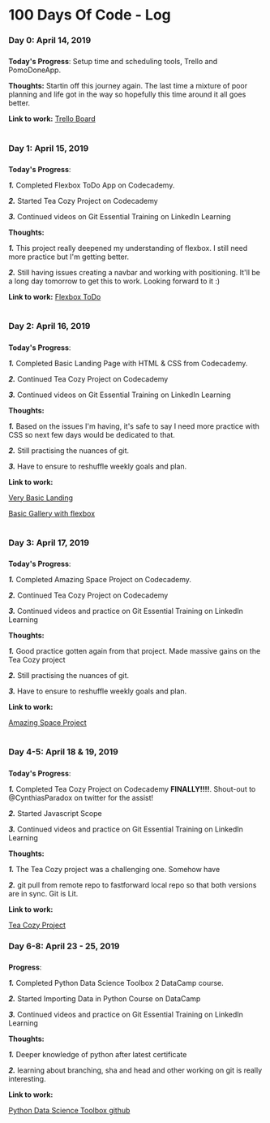 # 100 Days Of Code - Log

### Day 0: April 14, 2019 
##### 

**Today's Progress**: Setup time and scheduling tools, Trello and PomoDoneApp.

**Thoughts:** Startin off this journey again. The last time a mixture of poor planning and life got in the way so hopefully this time around it all goes better.

**Link to work:** [Trello Board](https://trello.com/invite/b/iOFwxIvI/75fc828e5d85e46191a15100a1839fe6/weekly-to-dos-review-process)


#

### Day 1: April 15, 2019
#####

**Today's Progress**:

***1.*** Completed Flexbox ToDo App on Codecademy.


***2.*** Started Tea Cozy Project on Codecademy


***3.*** Continued videos on Git Essential Training on LinkedIn Learning


**Thoughts:**

***1.*** This project really deepened my understanding of flexbox. I still need more practice but I'm getting better.

***2.*** Still having issues creating a navbar and working with positioning. It'll be a long day tomorrow to get this to work. Looking forward to it :)

**Link to work:**
[Flexbox ToDo](https://priceless-tereshkova-a19962.netlify.com/)

#

### Day 2: April 16, 2019
#####

**Today's Progress**:

***1.*** Completed Basic Landing Page with HTML & CSS from Codecademy.


***2.*** Continued Tea Cozy Project on Codecademy


***3.*** Continued videos on Git Essential Training on LinkedIn Learning


**Thoughts:**

***1.*** Based on the issues I'm having, it's safe to say I need more practice with CSS so next few days would be dedicated to that.

***2.*** Still practising the nuances of git.

***3.*** Have to ensure to reshuffle weekly goals and plan.

**Link to work:**

[Very Basic Landing](https://distracted-shannon-1fa5db.netlify.com/)


[Basic Gallery with flexbox](https://oculzac.github.io/codecademy-boundary-spacing/)



#

### Day 3: April 17, 2019
#####

**Today's Progress**:

***1.*** Completed Amazing Space Project on Codecademy.


***2.*** Continued Tea Cozy Project on Codecademy


***3.*** Continued videos and practice on Git Essential Training on LinkedIn Learning


**Thoughts:**

***1.*** Good practice gotten again from that project. Made massive gains on the Tea Cozy project

***2.*** Still practising the nuances of git.

***3.*** Have to ensure to reshuffle weekly goals and plan.

**Link to work:**

[Amazing Space Project](https://oculzac.github.io/ca-learncss-amaspa-proj/)

#

### Day 4-5: April 18 & 19, 2019
#####

**Today's Progress**:

***1.*** Completed Tea Cozy Project on Codecademy **FINALLY!!!!**. Shout-out to @CynthiasParadox on twitter for the assist!


***2.*** Started Javascript Scope


***3.*** Continued videos and practice on Git Essential Training on LinkedIn Learning


**Thoughts:**

***1.*** The Tea Cozy project was a challenging one. Somehow have

***2.*** git pull from remote repo to fastforward local repo so that both versions are in sync. Git is Lit.


**Link to work:**

[Tea Cozy Project](https://oculzac.github.io/tea-cozy-proj/)


### Day 6-8: April 23 - 25, 2019
#####

**Progress**:

***1.*** Completed Python Data Science Toolbox 2 DataCamp course.


***2.*** Started Importing Data in Python Course on DataCamp


***3.*** Continued videos and practice on Git Essential Training on LinkedIn Learning


**Thoughts:**

***1.*** Deeper knowledge of python after latest certificate

***2.*** learning about branching, sha and head and other working on git is really interesting.


**Link to work:**

[Python Data Science Toolbox github](https://github.com/OCulzac/python-data-science-toolbox-2)
